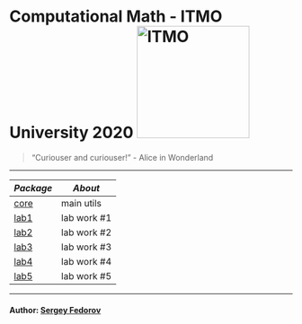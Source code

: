 # Computational Math - ITMO University 2020 <img src="https://design-system.itmo.ru/img/logos/logo-horizontal-en.png" alt="ITMO" width="200">

> “Curiouser and curiouser!” - Alice in Wonderland

---

| *Package* | *About* |
|---------|-------|
|[core](https://github.com/Punctuality/Computational_Math_ITMO_2020/tree/master/core)|main utils|
|[lab1](https://github.com/Punctuality/Computational_Math_ITMO_2020/tree/master/lab1)|lab work #1|
|[lab2](https://github.com/Punctuality/Computational_Math_ITMO_2020/tree/master/lab2)|lab work #2|
|[lab3](https://github.com/Punctuality/Computational_Math_ITMO_2020/tree/master/lab3)|lab work #3|
|[lab4](https://github.com/Punctuality/Computational_Math_ITMO_2020/tree/master/lab4)|lab work #4|
|[lab5](https://github.com/Punctuality/Computational_Math_ITMO_2020/tree/master/lab5)|lab work #5|

---

#### Author: [Sergey Fedorov](https://github.com/Punctuality)  

